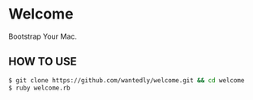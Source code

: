 # Welcome
Bootstrap Your Mac.

## HOW TO USE

```bash
$ git clone https://github.com/wantedly/welcome.git && cd welcome
$ ruby welcome.rb
```
